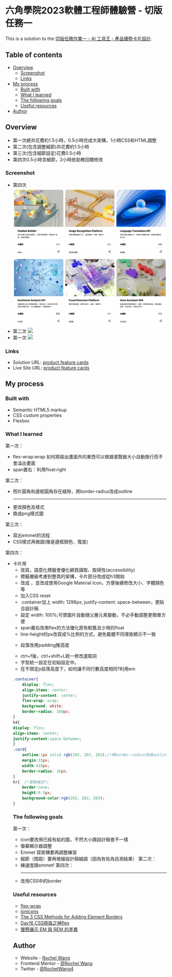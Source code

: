 # 六角學院2023軟體工程師體驗營 - 切版任務一

This is a solution to the [切版任務作業一 - AI 工具王 - 產品優勢卡片設計](https://rpg.hexschool.com/task/342/show).

## Table of contents

- [Overview](#overview)
  - [Screenshot](#screenshot)
  - [Links](#links)
- [My process](#my-process)
  - [Built with](#built-with)
  - [What I learned](#what-i-learned)
  - [The following goals](#the-following-goals)
  - [Useful resources](#useful-resources)
- [Author](#author)

## Overview
- 第一次總共花費約1.5小時，0.5小時完成大架構，1小時CSS和HTML調整
- 第二次(包含調整細節)共花費約1.5小時
- 第三次(包含細節設定)花費0.5小時
- 第四次0.5小時含細節，2小時依助教回饋修改

### Screenshot
- 第四次
![](./切版任務一/screenshot.ver.4.png)
- 第二次
![](./切版任務一/screenshot.ver.2.png)
- 第一次
![](./切版任務一/screenshot.png)



### Links

- Solution URL: [product feature cards](https://github.com/rochelwang1205/product-feature-cards.github.io)
- Live Site URL: [product feature cards](https://rochelwang1205.github.io/product-feature-cards.github.io/%E5%88%87%E7%89%88%E4%BB%BB%E5%8B%99%E4%B8%80/index.html)

## My process

### Built with

- Semantic HTML5 markup
- CSS custom properties
- Flexbox

### What I learned
第一次：
- flex-wrap:wrap
如何將超出畫面外的東西可以根據瀏覽器大小自動換行而不會溢出畫面
- span置右：利用float:right

第二次：
- 照片圓角和邊框圓角存在縫隙，將border-radius改成outline 
- <hr>更改顏色及樣式
- 換成png樣式圖

第三次：
- 寫出emmet的流程
- CSS樣式再微調(像是邊框顏色、寬度)

第四次：
- 卡片用<ul><li>改寫，語意化標籤會優化網頁讀取、取得性(accessibility)
- 標籤層級考慮到整頁的架構，卡片部分改成從h3開始
- 改成<a><span></span></a> ，並改成使用Google Material Icon，方便後續修改大小、字體顏色等
- 加入CSS reset
- .container加上 width: 1296px; justify-content: space-between，更貼合設計稿
- <img>設定 width: 100%;可使圖片自動隨父層元素變動，不必手動調整更簡單方便
- span置右改用flex的方法優化原有較舊且少用的float
- line-height的px改寫成%比例的方式，避免載體不同導致顯示不一致
- <p>段落改用padding推高度
- ctrl+f後，ctrl+shift+L統一修改選取詞
- 字型統一設定在初始設定中。
- 在不限定p段落高度下，如何讓不同行數高度相同?利用em

```css
.container{
    display: flex;
    align-items: center;
    justify-content: center;
    flex-wrap: wrap;
    background: white;
    border-radius: 160px;
}
h4{
display: flex;
align-items: center;
justify-content:space-between;
}
.card{
    outline:1px solid rgb(203, 203, 203);/*將border-radius改成outline*/
    margin:15px;
    width:416px;
    border-radius: 16px;
}
hr{  /*更換樣式*/
    border:none;
    height:0.5px;
    background-color:rgb(203, 203, 203);
}
```

### The following goals
第一次：
- icon要改用已經有給的圖，不然大小跟設計稿會不一樣
- 螢幕顯示器調整
- Emmet 寫架構要再調整練習
- 細節（間距）要再根據設計稿細調（因為有些為目測結果）
第二次：
- 練速度跟emmet!
第四次：
- <hr>改用CSS中的border

### Useful resources

- [flex-wrap](https://developer.mozilla.org/zh-CN/docs/Web/CSS/flex-wrap)
- [ionicons](https://ionic.io/ionicons/)
- [The 3 CSS Methods for Adding Element Borders](https://moderncss.dev/the-3-css-methods-for-adding-element-borders/)
- [Day16 CSS排版之神flex](https://ithelp.ithome.com.tw/m/articles/10275225)
- [實際展示 EM 與 REM 的差異](https://www.hexschool.com/2016/01/02/2016-08-08-em-vs-rem/)

## Author

- Website - [Rochel Wang](https://github.com/rochelwang1205)
- Frontend Mentor - [@Rochel Wang](https://www.frontendmentor.io/profile/rochelwang1205)
- Twitter - [@RochelWang4](https://twitter.com/RochelWang4)

